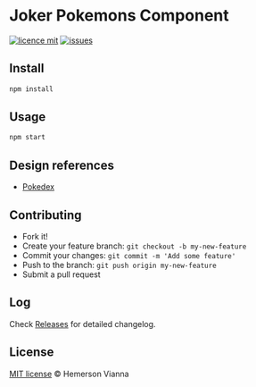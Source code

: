 # Joker Pokemons Component

[![licence mit](https://img.shields.io/badge/license-MIT-blue.svg?style=flat-square)](http://hemersonvianna.mit-license.org/)
[![issues](https://img.shields.io/github/issues/joker-solutions/joker-pokemons-component.svg?style=flat-square)](https://github.com/joker-solutions/joker-pokemons-component/issues)

## Install

```bash
npm install
```

## Usage

```bash 
npm start
```

## Design references

- [Pokedex](http://www.pokemon.com/br/pokedex/)


## Contributing

- Fork it!
- Create your feature branch: `git checkout -b my-new-feature`
- Commit your changes: `git commit -m 'Add some feature'`
- Push to the branch: `git push origin my-new-feature`
- Submit a pull request

## Log

Check [Releases](https://github.com/joker-solutions/joker-pokemons-component/releases) for detailed changelog.

## License

[MIT license](http://hemersonvianna.mit-license.org/) © Hemerson Vianna
